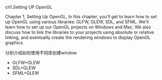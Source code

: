 ch1.Setting UP OpenGL

Chapter 1, Setting Up OpenGL, In this chapter, you'll get to learn how to set up OpenGL using various libraries: GLFW, GLEW, SDL, and SFML. We'll learn how to set up our OpenGL projects on Windows and Mac. We also discuss how to link the libraries to your projects using absolute or relative linking, and eventually create the rendering windows to display OpenGL graphics.

分别介绍如何使用不同库创建window<br>
- GLFW+GLEW
- SDL+GLEW
- SFML+GLEW